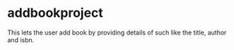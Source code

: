 # addbookproject
This lets the user add book by providing details of such like the title, author and isbn.
